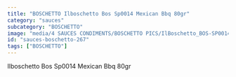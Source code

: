 ```yaml
---
title: "BOSCHETTO Ilboschetto Bos Sp0014 Mexican Bbq 80gr"
category: "sauces"
subcategory: "BOSCHETTO"
image: "media/4 SAUCES CONDIMENTS/BOSCHETTO PICS/IlBoschetto_BOS-SP0014 Mexican BBQ 80gr.png"
id: "sauces-boschetto-267"
tags: ["BOSCHETTO"]
---
```


Ilboschetto Bos Sp0014 Mexican Bbq 80gr
